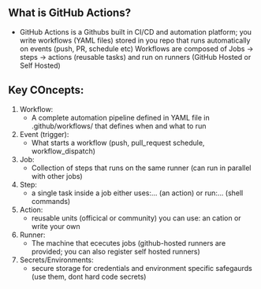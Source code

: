 ## What is GitHub Actions?
- GitHub Actions is a Githubs built in CI/CD and automation platform; you write workflows (YAML files) stored in you repo that runs automatically on events (push, PR, schedule etc) Workflows are composed of Jobs -> steps -> actions (reusable tasks) and run on runners (GitHub Hosted or Self Hosted)

## Key COncepts:

1. Workflow:
    - A complete automation pipeline defined in YAML file in .github/workflows/ that defines when and what to run
2. Event (trigger):
    - What starts a workflow (push, pull_request schedule, workflow_dispatch)
3. Job: 
    - Collection of steps that runs on the same runner (can run in parallel with other jobs)
4. Step: 
    - a single task inside a job either uses:... (an action) or run:... (shell commands)
5. Action:
    - reusable units (officical or community) you can use: an cation or write your own
6. Runner:
    - The machine that ececutes jobs (github-hosted runners are provided; you can also register self hosted runners)
7. Secrets/Environments:
    - secure storage for credentials and environment specific safegaurds (use them, dont hard code secrets)